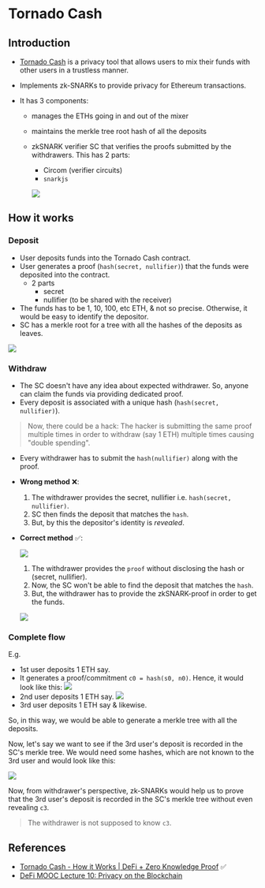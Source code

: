 # Tornado Cash

## Introduction

- [Tornado Cash](https://tornado.cash/) is a privacy tool that allows users to mix their funds with other users in a trustless manner.
- Implements zk-SNARKs to provide privacy for Ethereum transactions.
- It has 3 components:

  - manages the ETHs going in and out of the mixer
  - maintains the merkle tree root hash of all the deposits
  - zkSNARK verifier SC that verifies the proofs submitted by the withdrawers. This has 2 parts:

    - Circom (verifier circuits)
    - `snarkjs`

    ![](../../../../img/tornado-cash-sc-architecture.png)

## How it works

### Deposit

- User deposits funds into the Tornado Cash contract.
- User generates a proof (`hash(secret, nullifier)`) that the funds were deposited into the contract.
  - 2 parts
    - secret
    - nullifier (to be shared with the receiver)
- The funds has to be 1, 10, 100, etc ETH, & not so precise. Otherwise, it would be easy to identify the depositor.
- SC has a merkle root for a tree with all the hashes of the deposits as leaves.

![](../../../../img/tornado-cash-zkp-deposit.png)

### Withdraw

- The SC doesn't have any idea about expected withdrawer. So, anyone can claim the funds via providing dedicated proof.
- Every deposit is associated with a unique hash (`hash(secret, nullifier)`).

> Now, there could be a hack: The hacker is submitting the same proof multiple times in order to withdraw (say 1 ETH) multiple times causing "double spending".

- Every withdrawer has to submit the `hash(nullifier)` along with the proof.

- **Wrong method** ❌:

  1. The withdrawer provides the secret, nullifier i.e. `hash(secret, nullifier)`.
  2. SC then finds the deposit that matches the `hash`.
  3. But, by this the depositor's identity is _revealed_.

- **Correct method** ✅:

  ![](../../../../img/tornado-cash-zkp-withdrawal.png)

  1. The withdrawer provides the `proof` without disclosing the hash or (secret, nullifier).
  2. Now, the SC won't be able to find the deposit that matches the `hash`.
  3. But, the withdrawer has to provide the zkSNARK-proof in order to get the funds.

  ![](../../../../img/tornado-cash-zkp-withdrawal-submit-zkp.png)

### Complete flow

E.g.

- 1st user deposits 1 ETH say.
- It generates a proof/commitment `c0 = hash(s0, n0)`. Hence, it would look like this:
  ![](../../../../img/tornado-cash-zkp-deposit-0.png)
- 2nd user deposits 1 ETH say.
  ![](../../../../img/tornado-cash-zkp-deposit-1.png)
- 3rd user deposits 1 ETH say & likewise.

So, in this way, we would be able to generate a merkle tree with all the deposits.

Now, let's say we want to see if the 3rd user's deposit is recorded in the SC's merkle tree. We would need some hashes, which are not known to the 3rd user and would look like this:

![](../../../../img/tornado-cash-zkp-deposit-2-check.png)

Now, from withdrawer's perspective, zk-SNARKs would help us to prove that the 3rd user's deposit is recorded in the SC's merkle tree without even revealing `c3`.

> The withdrawer is not supposed to know `c3`.

<!-- TODO: next step -->

## References

- [Tornado Cash - How it Works | DeFi + Zero Knowledge Proof](https://www.youtube.com/watch?v=z_cRicXX1jI) ✅
- [DeFi MOOC Lecture 10: Privacy on the Blockchain](https://www.youtube.com/watch?v=rIK5np0V6P0&list=PLS01nW3RtgorEzMOg2dpg7KwB5nhQHhSw)

